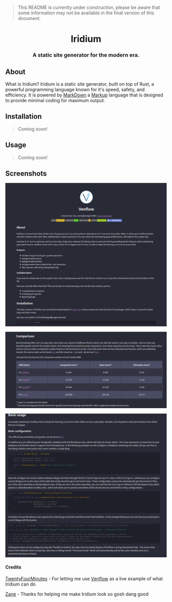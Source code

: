 > This README is currently under construction, please be aware that some information may not be available in the final version of this document.
<p>
    <h1 align="center">Iridium</h1>
	<h3 align="center">A static site generator for the modern era.</h3>
</p>

## About
What is Iridium?
Iridium is a static site generator, built on top of Rust, a powerful programming language known for it's speed, safety, and efficiency. It is powered by [MarkDown](https://en.wikipedia.org/wiki/Markdown) a [Markup](https://en.wikipedia.org/wiki/Markup_language) language that is designed to provide minimal coding for maximum output.

## Installation
> Coming soon!

## Usage
> Coming soon!

## Screenshots
![](./media/Pasted%20image%2020201025024807.png)

![](./media/Pasted%20image%2020201025024839.png)

![](./media/Pasted%20image%2020201025024854.png)

#### Credits

[TwentyFourMinutes](https://github.com/TwentyFourMinutes) - For letting me use [Venflow](https://github.com/TwentyFourMinutes/Venflow) as a live example of what Iridium can do

[Zane](https://github.com/AnotherZane) - Thanks for helping me make Iridium look so gosh dang good
